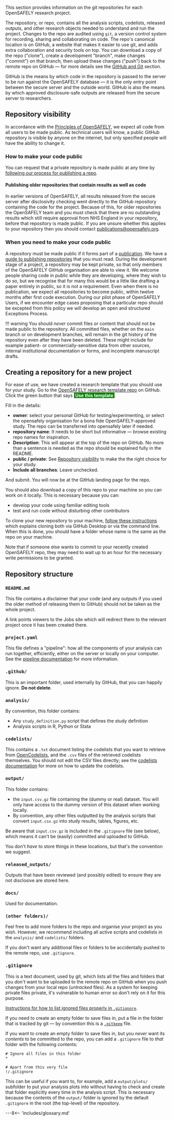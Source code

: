 This section provides information on the git repositories for each OpenSAFELY research project.

The repository, or repo, contains all the analysis scripts, codelists, released outputs, and other research objects needed to understand and run the project.
Changes to the repo are audited using `git`, a version control system for recording, sharing and collaborating on code.
The repo's canonical location is on GitHub, a website that makes it easier to use git, and adds extra collaboration and security tools on top.
You can download a copy of the repo ("clone"), create a development "branch", make changes ("commit") on that branch, then upload these changes ("push") back to the remote repo on GitHub &mdash; for more details see the [GitHub and Git](install-github-and-git.md) section.

GitHub is the means by which code in the repository is passed to the server to be run against the OpenSAFELY database &mdash; it is the only entry point between the secure server and the outside world. GitHub is also the means by which approved disclosure-safe outputs are released from the secure server to researchers.

## Repository visibility

In accordance with the [Principles of OpenSAFELY](https://www.opensafely.org/about/#transparency-and-public-logs), we expect all code from all users to be made public. As technical users will know, a public GitHub repository is visible by anyone on the internet, but only specified people will have the ability to change it.

### How to make your code public

You can request that a private repository is made public at any time by [following our process for publishing a repo](/project-completion/).

#### Publishing older repositories that contain results as well as code

In earlier versions of OpenSAFELY, all results released from the secure server after disclosivity checking went directly to the GitHub repository containing the code for the project. Because of this, for older repositories the OpenSAFELY team and you must check that there are no outstanding results which still require approval from NHS England in your repository, before that repository is made public. If you are unsure whether this applies to your repository then you should contact <publications@opensafely.org>.

### When you need to make your code public

A repository must be made public if it forms part of a [publication](https://www.opensafely.org/policies-for-researchers/#acknowledgment-and-data-sharing--publication-policy). We have a [guide to publishing repositories](publishing-repo.md) that you must read. During the development stage of a project, a repository may be kept private, so that only members of the OpenSAFELY GitHub organisation are able to view it. We welcome people sharing code in public while they are developing, where they wish to do so, but we recognise that for many this would be a little like drafting a paper entirely in public, so it is not a requirement. Even when there is no publication, we expect all repositories to become public, within twelve months after first code execution. During our pilot phase of OpenSAFELY Users, if we encounter edge cases proposing that a particular repo should be excepted from this policy we will develop an open and structured Exceptions Process.

!!! warning
    You should _never_ commit files or content that should not be made public to the repository. All committed files, whether on the `main` branch or on development branches, will remain in the git history of the repository even after they have been deleted. These might include for example patient- or commercially-sensitive data from other sources, internal institutional documentation or forms, and incomplete manuscript drafts.

## Creating a repository for a new project

For ease of use, we have created a research template that you should use for your study.
Go to the [OpenSAFELY research template repo](https://github.com/opensafely/research-template) on GitHub.
Click the green button that says <span style="background-color: green; color: white">&nbsp;**Use this template**&nbsp;</span>.

Fill in the details:

- **owner**: select your personal GitHub for testing/experimenting, or select the opensafely organisation for a bona fide OpenSAFELY-approved study. The repo can be transferred into opensafely later if needed.
- **repository name**: It needs to be short but informative &mdash; browse existing repo names for inspiration.
- **Description**: This will appear at the top of the repo on GitHub. No more than a sentence is needed as the repo should be explained fully in the README.
- **public / private**: See [Repository visibility](#repository-visibility) to make the the right choice for your study.
- **Include all branches**: Leave unchecked.

And submit. You will now be at the GitHub landing page for the repo.

You should also download a copy of this repo to your machine so you can work on it locally.
This is necessary because you can:

* develop your code using familiar editing tools
* test and run code without disturbing other contributors

To clone your new repository to your machine, [follow these instructions](https://help.github.com/en/github/creating-cloning-and-archiving-repositories/cloning-a-repository) which explains cloning both via GitHub Desktop or via the command line.
When this is done, you should have a folder whose name is the same as the repo on your machine.

Note that if someone else wants to commit to your recently created OpenSAFELY repo, they may need to wait up to an hour for the necessary write permissions to be granted.

## Repository structure

### `README.md`
This file contains a disclaimer that your code (and any outputs if you used the older method of releasing them to GitHub) should not be taken as the whole project.

A link points viewers to the Jobs site which will redirect them to the relevant project once it has been created there.


### `project.yaml`

This file defines a "pipeline": how all the components of your analysis can run together, efficiently, either on the server or locally on your computer.   See the [pipeline documentation](actions-pipelines.md) for more information.


### `.github/`

This is an important folder, used internally by GitHub, that you can happily ignore. **Do not delete**.

### `analysis/`

By convention, this folder contains:

* Any `study_definition.py` script that defines the study definition
* Analysis scripts in R, Python or Stata

### `codelists/`

This contains a `.txt` document listing the codelists that you want to retrieve from [OpenCodelists](https://www.opencodelists.org), and the `.csv` files of the retrieved codelists themselves. You should not edit the CSV files directly; see the [codelists documentation](codelist-intro.md) for more on how to update the codelists.


### `output/`

This folder contains:

*  the `input.csv.gz` file containing the (dummy or real) dataset. You will only have access to the dummy version of this dataset when working locally.
*  By convention, any other files outputted by the analysis scripts that convert `input.csv.gz` into study results, tables, figures, etc.


Be aware that `input.csv.gz` is included in the `.gitignore` file (see below), which means it can't be (easily) committed and uploaded to GitHub.

You don't *have* to store things in these locations, but that's the convention we suggest.

### `released_outputs/`

Outputs that have been reviewed (and possibly edited) to ensure they are not disclosive are stored here.

### `docs/`

Used for documentation.

### `(other folders)/`

Feel free to add more folders to the repo and organise your project as you wish.
However, we recommend including all active scripts and codelists in the `analysis/` and `codelists/` folders.

If you don't want any additional files or folders to be accidentally pushed to the remote repo, use `.gitignore`.

### `.gitignore`

This is a text document, used by git, which lists all the files and folders that you *don't* want to be uploaded to the remote repo on GitHub when you push changes from your local repo (_untracked_ files).
As a system for keeping private files private, it's vulnerable to human error so don't rely on it for this purpose.

[Instructions for how to list ignored files properly in `.gitignore`](https://git-scm.com/docs/gitignore).

If you need to create an empty folder to save files in, put a file in the folder that is tracked by git &mdash; by convention this is a [`.gitkeep`](https://stackoverflow.com/a/7229996/4269699) file.

If you want to create an empty folder to save files in, but you _never_ want its _contents_ to be committed to the repo, you can add a `.gitignore` file to *that* folder with the following contents:

```
# Ignore all files in this folder
*

# Apart from this very file
!/.gitignore
```

This can be useful if you want to, for example, add a `output/plots/` subfolder to put your analysis plots into without having to check and create that folder explicitly every time in the analysis script.  This is necessary because the contents of the `output/` folder is ignored by the default `.gitignore` in the root (the top-level) of the repository.



---8<-- 'includes/glossary.md'
